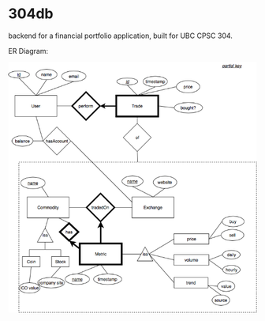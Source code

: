 # 304db

backend for a financial portfolio application, built for UBC CPSC 304.

ER Diagram:

![](part2/er_diagram.png)
